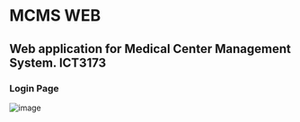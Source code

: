 # MCMS WEB

## Web application for Medical Center Management System. ICT3173

### Login Page
![image](https://github.com/JosephLahiru/mcms_web/assets/44818405/5a019a6d-3f6a-42ba-b647-b0493c5e7cd4)
